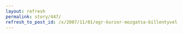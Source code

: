 ```yaml
---
layout: refresh
permalink: story/447/
refresh_to_post_id: /x/2007/11/01/egr-kurzor-mozgatsa-billentyvel
---
```

